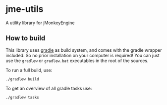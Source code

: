 # jme-utils
A utility library for jMonkeyEngine

## How to build ##
This library uses [gradle](https://gradle.org/gradle-download/) as build system, and comes with the gradle wrapper included.
So no prior installation on your computer is required! You can just use the `gradlew` or `gradlew.bat` executables in the root of the sources.

To run a full build, use:
```
./gradlew build
```

To get an overview of all gradle tasks use:
```
./gradlew tasks
```